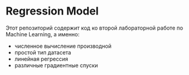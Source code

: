 # Regression Model

Этот репозиторий содержит код ко второй лабораторной работе по Machine Learning, а именно:
- численное вычисление производной
- простой тип датасета
- линейная регрессия
- различные градиентные спуски